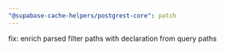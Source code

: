 ```yaml
---
"@supabase-cache-helpers/postgrest-core": patch
---
```


fix: enrich parsed filter paths with declaration from query paths
